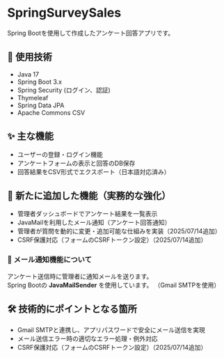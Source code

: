 # SpringSurveySales

Spring Bootを使用して作成したアンケート回答アプリです。

## 📌 使用技術

- Java 17
- Spring Boot 3.x
- Spring Security (ログイン、認証)
- Thymeleaf
- Spring Data JPA
- Apache Commons CSV

## ✨ 主な機能

- ユーザーの登録・ログイン機能
- アンケートフォームの表示と回答のDB保存
- 回答結果をCSV形式でエクスポート（日本語対応済み）

## 🚩 新たに追加した機能（実務的な強化）

- 管理者ダッシュボードでアンケート結果を一覧表示
- JavaMailを利用したメール通知（アンケート回答通知）
- 管理者が質問を動的に変更・追加可能な仕組みを実装（2025/07/14追加）
- CSRF保護対応（フォームのCSRFトークン設定）（2025/07/14追加）

### 🔔 メール通知機能について

アンケート送信時に管理者に通知メールを送ります。  
Spring Bootの **JavaMailSender** を使用しています。
（Gmail SMTPを使用）


## 🛠️ 技術的にポイントとなる箇所

- Gmail SMTPと連携し、アプリパスワードで安全にメール送信を実現
- メール送信エラー時の適切なエラー処理・例外対応
- CSRF保護対応（フォームのCSRFトークン設定）（2025/07/14追加）

